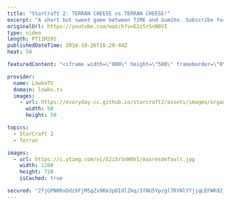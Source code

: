 ```yaml
---
title: "StarCraft 2: TERRAN CHEESE vs TERRAN CHEESE!"
excerpt: "A short but sweet game between TIME and Gumiho. Subscribe for more videos: http://lowko.tv/youtube Massive Neural Parasite: https://goo.gl/yX3tHx  What happens when you play a Terran vs Terran in StarCraft 2 and both professional players decide to do cheese?  Support me on Patreon: http://www.patreon.com/lowkotv"
originalUrl: https://youtube.com/watch?v=E2z5rSnN0VI
type: video
length: PT11M39S
publishedDateTime: 2018-10-26T16:28:44Z
heat: 50

featuredContent: "<iframe width=\"800\" height=\"500\" frameborder=\"0\" src=\"https://www.youtube.com/embed/E2z5rSnN0VI\" allow=\"accelerometer; autoplay; encrypted-media; gyroscope; picture-in-picture\" allowfullscreen></iframe>"

provider:
  name: LowkoTV
  domain: lowko.tv
  images:
    - url: https://everyday-cc.github.io/starcraft2/assets/images/organizations/lowko.tv-50x50.jpg
      width: 50
      height: 50

topics:
  - StarCraft 2
  - Terran

images:
  - url: https://i.ytimg.com/vi/E2z5rSnN0VI/maxresdefault.jpg
    width: 1280
    height: 720
    isCached: true

secured: "2fjGPN8RxDdzXFjM5gZx9KmJpDIdlZkq/3fNU5Ypzgl7RYNlYTjjqLEFWKd2j/o0aeZ2UgT7wTKbntXiQ0fECUG+czb9+YRfqcgN0hNB9rbjQ6MDSKDmIFaix+kO4ucqednRMpbMzYUHFm49WGp/SzrulnTCum2kDYBbeMlqFNA/hdAr+rkd92oc0ihI0b+qYkDh7e3O+zCVf++pY/6Br+ynZ6dbELTOOcYaMb3igN/2vjUOoVH/2+sG51NqMv3YBDfs9H4Q/J8hqgXN8f780FBarkTb+6Gv3+bsat8d8LZ60JIThmU4mEovC4vHx6EjMYNa1jbc+lPsgZtj53GF/zEdxxGAZXTRVLB4YMNKPk270hAQumN2Ji97gzFnUA8g7wcDpfnjBvg0el5mj4J6GHZm+MCYSUG7fT8RSMHBuAk=;yKq39OZCB+9vWWkqGaFqpw=="
---
```


